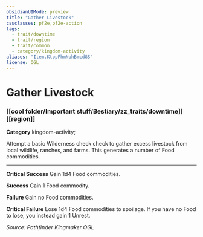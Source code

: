 ```yaml
---
obsidianUIMode: preview
title: "Gather Livestock"
cssclasses: pf2e,pf2e-action
tags:
  - trait/downtime
  - trait/region
  - trait/common
  - category/kingdom-activity
aliases: "Item.KtppFhmNphBmcdGS"
license: OGL
---
```

# Gather Livestock

### [[cool folder/Important stuff/Bestiary/zz_traits/downtime]][[region]]

**Category** kingdom-activity; 




Attempt a basic Wilderness check check to gather excess livestock from local wildlife, ranches, and farms. This generates a number of Food commodities.

* * *

**Critical Success** Gain 1d4 Food commodities.

**Success** Gain 1 Food commodity.

**Failure** Gain no Food commodities.

**Critical Failure** Lose 1d4 Food commodities to spoilage. If you have no Food to lose, you instead gain 1 Unrest.

*Source: Pathfinder Kingmaker*
*OGL*